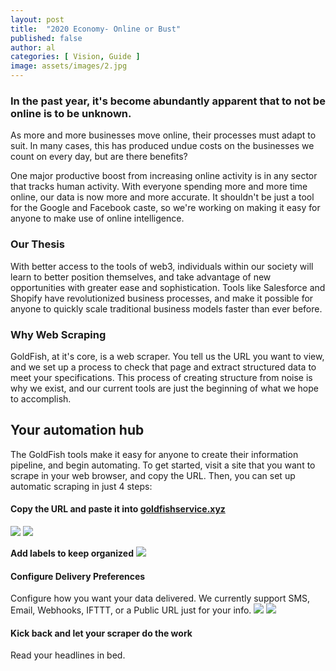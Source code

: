 ```yaml
---
layout: post
title:  "2020 Economy- Online or Bust"
published: false
author: al
categories: [ Vision, Guide ]
image: assets/images/2.jpg
---
```

<h3>In the past year, it's become abundantly apparent that to not be online is to be unknown. </h3>

As more and more businesses move online, their processes must adapt to suit. In many cases, this has produced undue costs on the businesses we count on every day, but are there benefits?

One major productive boost from increasing online activity is in any sector that tracks human activity. With everyone spending more and more time online, our data is now more and more accurate. It shouldn't be just a tool for the Google and Facebook caste, so we're working on making it easy for anyone to make use of online intelligence.

<h3>Our Thesis</h3>
With better access to the tools of web3, individuals within our society will learn to better position themselves, and take advantage of new opportunities with greater ease and sophistication. Tools like Salesforce and Shopify have revolutionized business processes, and make it possible for anyone to quickly scale traditional business models faster than ever before.

<h3>Why Web Scraping</h3>
GoldFish, at it's core, is a web scraper. You tell us the URL you want to view, and we set up a process to check that page and extract structured data to meet your specifications. This process of creating structure from noise is why we exist, and our current tools are just the beginning of what we hope to accomplish.

<h2>Your automation hub</h2>
The GoldFish tools make it easy for anyone to create their information pipeline, and begin automating. To get started, visit a site that you want to scrape in your web browser, and copy the URL. Then, you can set up automatic scraping in just 4 steps:

<h4>Copy the URL and paste it into <a href="https://goldfishservice.xyz/">goldfishservice.xyz</a></h4>
<img src="/assets/images/blog/ny-times.png">
<img src="/assets/images/blog/goldfishwny-times.png">

<b>Add labels to keep organized</b>
<img src="/assets/images/blog/addlabels.png">

<h4>Configure Delivery Preferences</h4>
Configure how you want your data delivered. We currently support SMS, Email, Webhooks, IFTTT, or a Public URL just for your info.
<img src="/assets/images/blog/select-sms-and-enter-number.png">
<img src="/assets/images/blog/configure-daily.png">

<h4>Kick back and let your scraper do the work</h4>
Read your headlines in bed.
